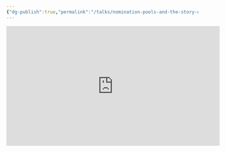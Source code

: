 ```yaml
---
{"dg-publish":true,"permalink":"/talks/nomination-pools-and-the-story-of-the-polkadot-s-n-po-s-polkadot-decoded-2022/","noteIcon":"","created":"2022-09-11T12:34:09.080+01:00","updated":"2023-08-28T14:03:43.640+01:00"}
---
```





<iframe width="560" height="315" src="https://www.youtube.com/embed/_wjAYivFQBU" title="YouTube video player" frameborder="0" allow="accelerometer; autoplay; clipboard-write; encrypted-media; gyroscope; picture-in-picture" allowfullscreen></iframe>
